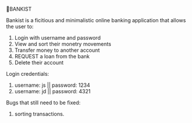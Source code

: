 💸BANKIST

Bankist is a ficitious and minimalistic online banking application that allows the user to:
  1. Login with username and password
  2. View and sort their monetry movements
  3. Transfer money to another account
  4. REQUEST a loan from the bank
  5. Delete their account

Login credentials:
  1. username: js || password: 1234
  2. username: jd || password: 4321

Bugs that still need to be fixed:
  1. sorting transactions.

